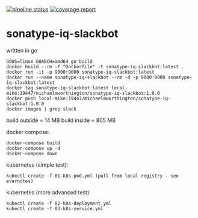 [![pipeline status](https://gitlab.com/michaelmworthington/sonatype-iq-slackbot/badges/master/pipeline.svg)](https://gitlab.com/michaelmworthington/sonatype-iq-slackbot/commits/master) [![coverage report](https://gitlab.com/michaelmworthington/sonatype-iq-slackbot/badges/master/coverage.svg)](https://gitlab.com/michaelmworthington/sonatype-iq-slackbot/commits/master)

# sonatype-iq-slackbot

written in go

```
GOOS=linux GOARCH=amd64 go build
docker build --rm -f "Dockerfile" -t sonatype-iq-slackbot:latest .
docker run -it -p 9000:9000 sonatype-iq-slackbot:latest
docker run --name sonatype-iq-slackbot --rm -d -p 9000:9000 sonatype-iq-slackbot:latest
docker tag sonatype-iq-slackbot:latest local-mike:19447/michaelmworthington/sonatype-iq-slackbot:1.0.0
docker push local-mike:19447/michaelmworthington/sonatype-iq-slackbot:1.0.0
docker images | grep slack
```

build outside = 14 MB
build inside = 805 MB

docker compose:
```
docker-compose build
docker-compose up -d
docker-compose down
```

kubernetes (simple test):
```
kubectl create -f 01-k8s-pod.yml (pull from local registry - see evernotes)
```

kubernetes (more advanced test):
```
kubectl create -f 02-k8s-deployment.yml
kubectl create -f 03-k8s-service.yml
```